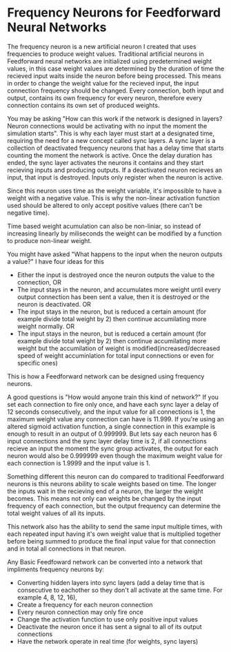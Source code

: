 # Frequency Neurons for Feedforward Neural Networks

The frequency neuron is a new artificial neuron I created that uses frequencies to produce weight values. Traditional artificial neurons in Feedforward neural networks are initialized using predetermined weight values, in this case weight values are determined by the duration of time the recieved input waits inside the neuron before being processed. This means in order to change the weight value for the recieved input, the input connection frequency should be changed. Every connection, both input and output, contains its own frequency for every neuron, therefore every connection contains its own set of produced weights.

You may be asking "How can this work if the network is designed in layers? Neuron connections would be activating with no input the moment the simulation starts". This is why each layer must start at a designated time, requiring the need for a new concept called sync layers. A sync layer is a collection of deactivated frequency neurons that has a delay time that starts counting the moment the network is active. Once the delay duration has ended, the sync layer activates the neurons it contains and they start recieving inputs and producing outputs. If a deactivated neuron recieves an input, that input is destroyed. Inputs only register when the neuron is active.

Since this neuron uses time as the weight variable, it's impossible to have a weight with a negative value. This is why the non-linear activation function used should be altered to only accept positive values (there can't be negative time).

Time based weight acumulation can also be non-liniar, so instead of increasing linearly by miliseconds the weight can be modified by a function to produce non-linear weight.

You might have asked "What happens to the input when the neuron outputs a value?" I have four ideas for this

- Either the input is destroyed once the neuron outputs the value to the connection, OR
- The input stays in the neuron, and accumulates more weight until every output connection has been sent a value, then it is destroyed or the neuron is deactivated.  OR
- The input stays in the neuron, but is reduced a certain amount (for example divide total weight by 2) then continue accumilating more weight normally. OR
- The input stays in the neuron, but is reduced a certain amount (for example divide total weight by 2) then continue accumilating more weight but the accumilation of weight is modified(increased/decreased speed of weight accuminlation for total input connections or even for specific ones)

This is how a Feedforward network can be designed using frequency neurons. 


A good questions is "How would anyone train this kind of network?" If you set each connection to fire only once, and have each sync layer a delay of 12 seconds consecutively, and the input value for all connections is 1, the maximum weight value any connection can have is 11.999. If you're using an altered sigmoid activation function, a single connection in this example is enough to result in an output of 0.999999. But lets say each neuron has 6 input connections and the sync layer delay time is 2, if all connections recieve an input the moment the sync group activates, the output for each neuron would also be 0.999999 even though the maximum weight value for each connection is 1.9999 and the input value is 1.

Something different this neuron can do compared to traditional Feedforward neurons is this neurons ability to scale weights based on time. The longer the inputs wait in the recieving end of a neuron, the larger the weight becomes. This means not only can weights be changed by the input frequency of each connection, but the output frequency can determine the total weight values of all its inputs.

This network also has the ability to send the same input multiple times, with each repeated input having it's own weight value that is multiplied together before being summed to produce the final input value for that connection and in total all connections in that neuron. 

Any Basic Feedfoward network can be converted into a network that impliments frequency neurons by:
- Converting hidden layers into sync layers (add a delay time that is consecutive to eachother so they don't all activate at the same time. For example 4, 8, 12, 16), 
- Create a frequency for each neuron connection
- Every neuron connection may only fire once
- Change the activation function to use only positive input values
- Deactivate the neuron once it has sent a signal to all of its output connections
- Have the network operate in real time (for weights, sync layers)



